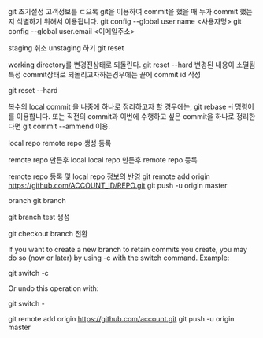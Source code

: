 git 초기설정
고객정보를 ㄷ으록
git을 이용하여 commit을 했을 때 누가 commit 했는지 식별하기 위해서 이용됩니다.
git config --global user.name <사용자명>
git config --global user.email <이메일주소>

staging 취소 unstaging 하기
git reset <file name>

working directory를 변경전상태로 되돌린다.
git reset --hard
변경된 내용이 소멸됨
특정 commit상태로 되돌리고자하는경우에는 끝에 commit id 작성

git reset --hard <commit id>

복수의 local commit 을 나중에 하나로 정리하고자 할 경우에는,
git rebase -i 명령어를 이용합니다.
또는 직전의 commit과 이번에 수행하고 싶은 commit을 하나로 정리한다면 git commit --ammend 이용.


local repo
remote repo 생성 등록

remote repo 만든후 local
local repo 만든후 remote repo 등록

remote repo 등록 및 local repo 정보의 반영
git remote add origin https://github.com/ACCOUNT_ID/REPO.git
git push -u origin master

branch
git branch 

git branch test 생성

git checkout branch 전환

If you want to create a new branch to retain commits you create, you may
do so (now or later) by using -c with the switch command. Example:

  git switch -c <new-branch-name>

Or undo this operation with:

git switch -

git remote add origin https://github.com/account.git
git push -u origin master